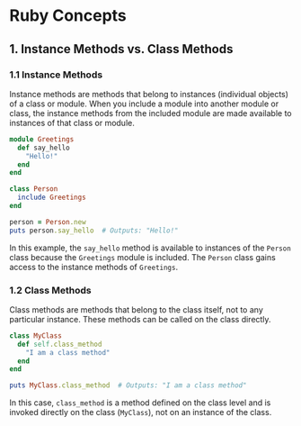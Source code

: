 
# Ruby Concepts

## 1. Instance Methods vs. Class Methods

### 1.1 Instance Methods
Instance methods are methods that belong to instances (individual objects) of a class or module. When you include a module into another module or class, the instance methods from the included module are made available to instances of that class or module.

```ruby
module Greetings
  def say_hello
    "Hello!"
  end
end

class Person
  include Greetings
end

person = Person.new
puts person.say_hello  # Outputs: "Hello!"
```

In this example, the `say_hello` method is available to instances of the `Person` class because the `Greetings` module is included. The `Person` class gains access to the instance methods of `Greetings`.

### 1.2 Class Methods
Class methods are methods that belong to the class itself, not to any particular instance. These methods can be called on the class directly.

```ruby
class MyClass
  def self.class_method
    "I am a class method"
  end
end

puts MyClass.class_method  # Outputs: "I am a class method"
```

In this case, `class_method` is a method defined on the class level and is invoked directly on the class (`MyClass`), not on an instance of the class.

